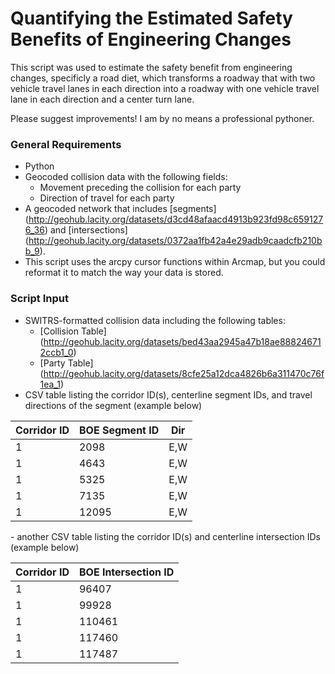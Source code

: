 # Quantifying the Estimated Safety Benefits of Engineering Changes

This script was used to estimate the safety benefit from engineering changes, specificly a road diet, which transforms a roadway that with two vehicle travel lanes in each direction into a roadway with one vehicle travel lane in each direction and a center turn lane.



Please suggest improvements! I am by no means a professional pythoner.

### General Requirements

- Python
- Geocoded collision data with the following fields:
  - Movement preceding the collision for each party
  - Direction of travel for each party
- A geocoded network that includes [segments] (http://geohub.lacity.org/datasets/d3cd48afaacd4913b923fd98c6591276_36) and [intersections] (http://geohub.lacity.org/datasets/0372aa1fb42a4e29adb9caadcfb210bb_9).
- This script uses the arcpy cursor functions within Arcmap, but you could reformat it to match the way your data is stored.

### Script Input

- SWITRS-formatted collision data including the following tables:
  - [Collision Table] (http://geohub.lacity.org/datasets/bed43aa2945a47b18ae888246712ccb1_0)
  - [Party Table] (http://geohub.lacity.org/datasets/8cfe25a12dca4826b6a311470c76f1ea_1)
- CSV table listing the corridor ID(s), centerline segment IDs, and travel directions of the segment (example below)
<p align="center">

| Corridor ID   | BOE Segment ID| Dir   |
| ------------- |---------------| ------|
| 1             | 2098          | E,W   |
| 1             | 4643          | E,W   |
| 1             | 5325          | E,W   |
| 1             | 7135          | E,W   |
| 1             | 12095         | E,W   |

</p>
- another CSV table listing the corridor ID(s) and centerline intersection IDs (example below)

| Corridor ID   | BOE Intersection ID|
| ------------- |--------------------|
| 1             | 96407              |
| 1             | 99928              |
| 1             | 110461             |
| 1             | 117460             |
| 1             | 117487             |
